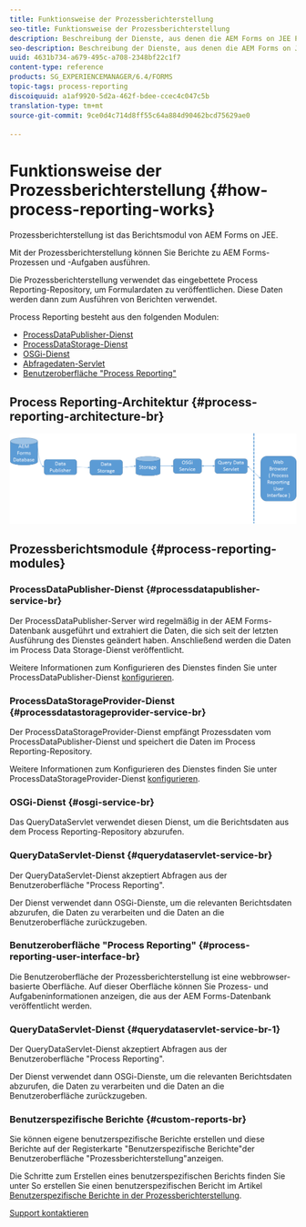 ```yaml
---
title: Funktionsweise der Prozessberichterstellung
seo-title: Funktionsweise der Prozessberichterstellung
description: Beschreibung der Dienste, aus denen die AEM Forms on JEE Process Reporting-Berichterstellung und eine Einführung in die Benutzeroberfläche der Prozessberichterstellung gehören
seo-description: Beschreibung der Dienste, aus denen die AEM Forms on JEE Process Reporting-Berichterstellung und eine Einführung in die Benutzeroberfläche der Prozessberichterstellung gehören
uuid: 4631b734-a679-495c-a708-2348bf22c1f7
content-type: reference
products: SG_EXPERIENCEMANAGER/6.4/FORMS
topic-tags: process-reporting
discoiquuid: a1af9920-5d2a-462f-bdee-ccec4c047c5b
translation-type: tm+mt
source-git-commit: 9ce0d4c714d8ff55c64a884d90462bcd75629ae0

---
```



# Funktionsweise der Prozessberichterstellung {#how-process-reporting-works}

Prozessberichterstellung ist das Berichtsmodul von AEM Forms on JEE.

Mit der Prozessberichterstellung können Sie Berichte zu AEM Forms-Prozessen und -Aufgaben ausführen.

Die Prozessberichterstellung verwendet das eingebettete Process Reporting-Repository, um Formulardaten zu veröffentlichen. Diese Daten werden dann zum Ausführen von Berichten verwendet.

Process Reporting besteht aus den folgenden Modulen:

* [ProcessDataPublisher-Dienst](/help/forms/using/process-reporting/process-reporting-architecture.md#p-processdatapublisher-service-br-p)
* [ProcessDataStorage-Dienst](/help/forms/using/process-reporting/process-reporting-architecture.md#p-processdatastorageprovider-service-br-p)
* [OSGi-Dienst](/help/forms/using/process-reporting/process-reporting-architecture.md#p-osgi-service-br-p)
* [Abfragedaten-Servlet](/help/forms/using/process-reporting/process-reporting-architecture.md#p-querydataservlet-service-br-p)
* [Benutzeroberfläche &quot;Process Reporting&quot;](/help/forms/using/process-reporting/process-reporting-architecture.md#p-process-reporting-user-interface-br-p)

## Process Reporting-Architektur {#process-reporting-architecture-br}

![processreportingarchitecture](assets/processreportingarchitecture.png)

## Prozessberichtsmodule {#process-reporting-modules}

### ProcessDataPublisher-Dienst {#processdatapublisher-service-br}

Der ProcessDataPublisher-Server wird regelmäßig in der AEM Forms-Datenbank ausgeführt und extrahiert die Daten, die sich seit der letzten Ausführung des Dienstes geändert haben. Anschließend werden die Daten im Process Data Storage-Dienst veröffentlicht.

Weitere Informationen zum Konfigurieren des Dienstes finden Sie unter ProcessDataPublisher-Dienst [konfigurieren](/help/forms/using/process-reporting/install-start-process-reporting.md#p-reportconfiguration-service-p).

### ProcessDataStorageProvider-Dienst {#processdatastorageprovider-service-br}

Der ProcessDataStorageProvider-Dienst empfängt Prozessdaten vom ProcessDataPublisher-Dienst und speichert die Daten im Process Reporting-Repository.

Weitere Informationen zum Konfigurieren des Dienstes finden Sie unter ProcessDataStorageProvider-Dienst [konfigurieren](/help/forms/using/process-reporting/install-start-process-reporting.md#p-to-configure-the-process-reporting-repository-locations-p).

### OSGi-Dienst {#osgi-service-br}

Das QueryDataServlet verwendet diesen Dienst, um die Berichtsdaten aus dem Process Reporting-Repository abzurufen.

### QueryDataServlet-Dienst {#querydataservlet-service-br}

Der QueryDataServlet-Dienst akzeptiert Abfragen aus der Benutzeroberfläche &quot;Process Reporting&quot;.

Der Dienst verwendet dann OSGi-Dienste, um die relevanten Berichtsdaten abzurufen, die Daten zu verarbeiten und die Daten an die Benutzeroberfläche zurückzugeben.

### Benutzeroberfläche &quot;Process Reporting&quot; {#process-reporting-user-interface-br}

Die Benutzeroberfläche der Prozessberichterstellung ist eine webbrowser-basierte Oberfläche. Auf dieser Oberfläche können Sie Prozess- und Aufgabeninformationen anzeigen, die aus der AEM Forms-Datenbank veröffentlicht werden.

### QueryDataServlet-Dienst {#querydataservlet-service-br-1}

Der QueryDataServlet-Dienst akzeptiert Abfragen aus der Benutzeroberfläche &quot;Process Reporting&quot;.

Der Dienst verwendet dann OSGi-Dienste, um die relevanten Berichtsdaten abzurufen, die Daten zu verarbeiten und die Daten an die Benutzeroberfläche zurückzugeben.

### Benutzerspezifische Berichte {#custom-reports-br}

Sie können eigene benutzerspezifische Berichte erstellen und diese Berichte auf der Registerkarte &quot;Benutzerspezifische Berichte&quot;der Benutzeroberfläche &quot;Prozessberichterstellung&quot;anzeigen.

Die Schritte zum Erstellen eines benutzerspezifischen Berichts finden Sie unter So erstellen Sie einen benutzerspezifischen Bericht im Artikel [Benutzerspezifische Berichte in der Prozessberichterstellung](/help/forms/using/process-reporting/process-reporting-custom-reports.md).

[Support kontaktieren](https://www.adobe.com/account/sign-in.supportportal.html)
